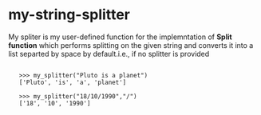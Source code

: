 # my-string-splitter
My spliter is my user-defined function for the implemntation of <b>Split function</b> which performs splitting on the given string and converts it into a list separted by space by default.i.e., if no splitter is provided

<pre>
<code>
   >>> my_splitter("Pluto is a planet")
   ['Pluto', 'is', 'a', 'planet']

   >>> my_splitter("18/10/1990","/")
   ['18', '10', '1990']
</code>
</pre>

